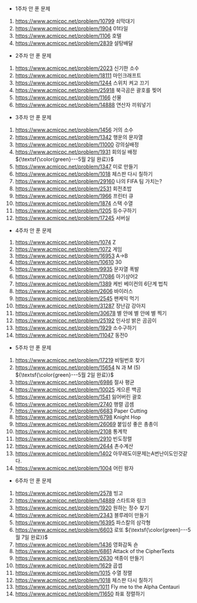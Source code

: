 - 1주차 안 푼 문제
1. https://www.acmicpc.net/problem/10799 쇠막대기
2. https://www.acmicpc.net/problem/1904 01타일
3. https://www.acmicpc.net/problem/1106 호텔
4. https://www.acmicpc.net/problem/2839 설탕배달 

- 2주차 안 푼 문제
1. https://www.acmicpc.net/problem/2023 신기한 소수
2. https://www.acmicpc.net/problem/18111 마인크래프트 
3. https://www.acmicpc.net/problem/1244 스위치 켜고 끄기 
4. https://www.acmicpc.net/problem/25918 북극곰은 괄호를 찢어
5. https://www.acmicpc.net/problem/1166 선물 
6. https://www.acmicpc.net/problem/14888 연산자 끼워넣기 

- 3주차 안 푼 문제
1. https://www.acmicpc.net/problem/1456 거의 소수 
2. https://www.acmicpc.net/problem/1342 행운의 문자열 
3. https://www.acmicpc.net/problem/11000 강의실배정
4. https://www.acmicpc.net/problem/1931 회의실 배정     ${\textsf{\color{green}---5월 2일 완료}}$
5. https://www.acmicpc.net/problem/1347 미로 만들기 
6. https://www.acmicpc.net/problem/1018 체스판 다시 칠하기 
7. https://www.acmicpc.net/problem/29160 나의 FIFA 팀 가치는? 
8. https://www.acmicpc.net/problem/2531 회전초밥 
9. https://www.acmicpc.net/problem/1966 프린터 큐 
10. https://www.acmicpc.net/problem/1874 스택 수열 
11. https://www.acmicpc.net/problem/1205 등수구하기 
12. https://www.acmicpc.net/problem/17245 서버실 

- 4주차 안 푼 문제
1. https://www.acmicpc.net/problem/1074 Z
2. https://www.acmicpc.net/problem/1072 게임
3. https://www.acmicpc.net/problem/16953 A->B
4. https://www.acmicpc.net/problem/10610 30
5. https://www.acmicpc.net/problem/9935 문자열 폭발
6. https://www.acmicpc.net/problem/17086 아기상어2
7. https://www.acmicpc.net/problem/1389 케빈 베이컨의 6단계 법칙
8. https://www.acmicpc.net/problem/2606 바이러스
9. https://www.acmicpc.net/problem/2545 팬케익 먹기
10. https://www.acmicpc.net/problem/31287 장난감 강아지
11. https://www.acmicpc.net/problem/30678 별 안에 별 안에 별 찍기
12. https://www.acmicpc.net/problem/25192 인사성 밝은 곰곰이
13. https://www.acmicpc.net/problem/1929 소수구하기
14. https://www.acmicpc.net/problem/11047 동전0

- 5주차 안 푼 문제
1. https://www.acmicpc.net/problem/17219 비밀번호 찾기
2. https://www.acmicpc.net/problem/15654 N 과 M (5)  ${\textsf{\color{green}---5월 2일 완료}}$
3. https://www.acmicpc.net/problem/6986 절사 평균
4. https://www.acmicpc.net/problem/10025 게으른 백곰
5. https://www.acmicpc.net/problem/1541 잃어버린 괄호
6. https://www.acmicpc.net/problem/2740 행렬 곱셈
7. https://www.acmicpc.net/problem/6683 Paper Cutting
8. https://www.acmicpc.net/problem/6798 Knight Hop
9. https://www.acmicpc.net/problem/26069 붙임성 좋은 총총이
10. https://www.acmicpc.net/problem/2108 통계학
11. https://www.acmicpc.net/problem/2910 빈도정렬
12. https://www.acmicpc.net/problem/2644 촌수계산
13. https://www.acmicpc.net/problem/1402 아무래도이문제는A번난이도인것같다.
14. https://www.acmicpc.net/problem/1004 어린 왕자

- 6주차 안 푼 문제
1. https://www.acmicpc.net/problem/2578 빙고
2. https://www.acmicpc.net/problem/14889 스타트와 링크
3. https://www.acmicpc.net/problem/1920 원하는 정수 찾기
4. https://www.acmicpc.net/problem/2343 블루레이 만들기
5. https://www.acmicpc.net/problem/16395 파스칼의 삼각형
6. https://www.acmicpc.net/problem/6603 로또  ${\textsf{\color{green}---5월 7일 완료}}$
7. https://www.acmicpc.net/problem/1436 영화감독 숀
8. https://www.acmicpc.net/problem/6861 Attack of the CipherTexts
9. https://www.acmicpc.net/problem/2630 색종이 만들기
10. https://www.acmicpc.net/problem/1629 곱셉
11. https://www.acmicpc.net/problem/1015 수열 정렬
12. https://www.acmicpc.net/problem/1018 체스판 다시 칠하기
13. https://www.acmicpc.net/problem/1011 Fly me to the Alpha Centauri
14. https://www.acmicpc.net/problem/11650 좌표 정렬하기
